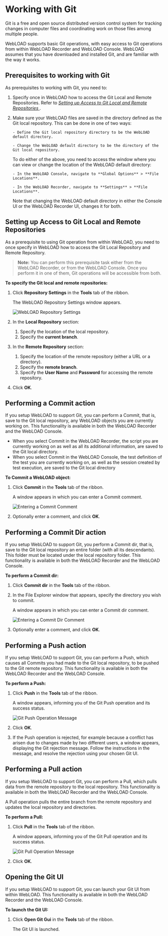﻿# Working with Git

Git is a free and open source distributed version control system for tracking changes in computer files and coordinating work on those files among multiple people.

WebLOAD supports basic Git operations, with easy access to Git operations from within WebLOAD Recorder and WebLOAD Console. WebLOAD assumes that you have downloaded and installed Git, and are familiar with the way it works.



## Prerequisites to working with Git

As prerequisites to working with Git, you need to:

1. Specify once in WebLOAD how to access the Git Local and Remote Repositories. Refer to [*Setting up Access to Git Local and Remote Repositories* ](#setting-up-access-to-git-local-and-remote-repositories).

1. Make sure your WebLOAD files are saved in the directory defined as the Git local repository. This can be done in one of two ways:

       - Define the Git local repository directory to be the WebLOAD default directory.
   
       - Change the WebLOAD default directory to be the directory of the Git local repository.
   
     To do either of the above, you need to access the window where you can view or change the location of the WebLOAD default directory:
    
       - In the WebLOAD Console, navigate to **Global Options** > **File Locations**.
   
       - In the WebLOAD Recorder, navigate to **Settings** > **File Locations**.

    Note that changing the WebLOAD default directory in either the Console UI or the WebLOAD Recorder UI, changes it for both.



## Setting up Access to Git Local and Remote Repositories
As a prerequisite to using Git operation from within WebLOAD, you need to once specify in WebLOAD how to access the Git Local Repository and Remote Repository.



> **Note:** You can perform this prerequisite task either from the WebLOAD Recorder, or from the WebLOAD Console. Once you perform it in one of them, Git operations will be accessible from both.

**To specify the Git local and remote repositories:**

1. Click **Repository Settings** in the **Tools** tab of the ribbon. 

    The WebLOAD Repository Settings window appears.

    ![WebLOAD Repository Settings](../images/webload_repo_settings.png)

2. In the **Local Repository** section:

    1. Specify the location of the local repository.
    2. Specify the **current branch**.

3. In the **Remote Repository** section:

    1. Specify the location of the remote repository (either a URL or a directory).
    2. Specify the **remote branch**.
    3. Specify the **User Name** and **Password** for accessing the remote repository.

4. Click **OK**.


## Performing a Commit action

If you setup WebLOAD to support Git, you can perform a Commit, that is, save to the Git local repository, any WebLOAD objects you are currently working on. This functionality is available in both the WebLOAD Recorder and the WebLOAD Console.

- When you select Commit in the WebLOAD Recorder, the script you are currently working on as well as all its additional information, are saved to the Git local directory.
- When you select Commit in the WebLOAD Console, the test definition of the test you are currently working on, as well as the session created by test execution, are saved to the Git local directory

**To Commit a WebLOAD object:**

1. Click **Commit** in the **Tools** tab of the ribbon.

    A window appears in which you can enter a Commit comment. 

    ![Entering a Commit Comment](../images/git_commit_message.png)

2. Optionally enter a comment, and click **OK**.


## Performing a Commit Dir action

If you setup WebLOAD to support Git, you perform a Commit dir, that is, save to the Git local repository an entire folder (with all its descendants). This folder must be located under the local repository folder. This functionality is available in both the WebLOAD Recorder and the WebLOAD Console.

**To perform a Commit dir:**

1. Click **Commit dir** in the **Tools** tab of the ribbon.

1. In the File Explorer window that appears, specify the directory you wish to commit.

    A window appears in which you can enter a Commit dir comment.

    ![Entering a Commit Dir Comment](../images/git_commit_dir.png)

   

1. Optionally enter a comment, and click **OK**.


## Performing a Push action

If you setup WebLOAD to support Git, you can perform a Push, which causes all Commits you had made to the Git local repository, to be pushed to the Git remote repository. This functionality is available in both the WebLOAD Recorder and the WebLOAD Console.

**To perform a Push:**

1. Click **Push** in the **Tools** tab of the ribbon.

    A window appears, informing you of the Git Push operation and its success status.

    ![Git Push Operation Message](../images/git_push_oper.png)

1. Click **OK**.

1. If the Push operation is rejected, for example because a conflict has arisen due to changes made by two different users, a window appears, displaying the Git rejection message. Follow the instructions in the message, and resolve the rejection using your chosen Git UI.

   

## Performing a Pull action

If you setup WebLOAD to support Git, you can perform a Pull, which pulls data from the remote repository to the local repository. This functionality is available in both the WebLOAD Recorder and the WebLOAD Console.

A Pull operation pulls the entire branch from the remote repository and updates the local repository and directories.

**To perform a Pull:**

1. Click **Pull** in the **Tools** tab of the ribbon.

    A window appears, informing you of the Git Pull operation and its success status.

    ![Git Pull Operation Message](../images/git_pull_oper.png)

1. Click **OK**.


## Opening the Git UI

If you setup WebLOAD to support Git, you can launch your Git UI from within WebLOAD. This functionality is available in both the WebLOAD Recorder and the WebLOAD Console.

**To launch the Git UI:**

1. Click **Open Git Gui** in the **Tools** tab of the ribbon.

     The Git UI is launched.



